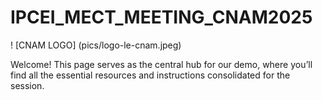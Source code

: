 # IPCEI_MECT_MEETING_CNAM2025

! [CNAM LOGO] (pics/logo-le-cnam.jpeg)

Welcome! This page serves as the central hub for our demo, where you’ll find all the essential resources and instructions consolidated for the session.
